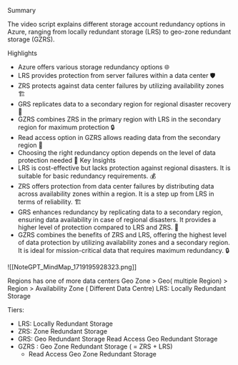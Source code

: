 Summary

The video script explains different storage account redundancy options in Azure, ranging from locally redundant storage (LRS) to geo-zone redundant storage (GZRS).

Highlights
- Azure offers various storage redundancy options 🌐
- LRS provides protection from server failures within a data center 🛡️
- ZRS protects against data center failures by utilizing availability zones 🏗️
- GRS replicates data to a secondary region for regional disaster recovery 🔄
- GZRS combines ZRS in the primary region with LRS in the secondary region for maximum protection 🔒
- Read access option in GZRS allows reading data from the secondary region 📖
- Choosing the right redundancy option depends on the level of data protection needed 🤔
Key Insights
- LRS is cost-effective but lacks protection against regional disasters. It is suitable for basic redundancy requirements. 💰
- ZRS offers protection from data center failures by distributing data across availability zones within a region. It is a step up from LRS in terms of reliability. 🏗️
- GRS enhances redundancy by replicating data to a secondary region, ensuring data availability in case of regional disasters. It provides a higher level of protection compared to LRS and ZRS. 🔄
- GZRS combines the benefits of ZRS and LRS, offering the highest level of data protection by utilizing availability zones and a secondary region. It is ideal for mission-critical data that requires maximum redundancy. 🔒

![[NoteGPT_MindMap_1719195928323.png]]


Regions has one of more data centers
Geo Zone > Geo( multiple Region) > Region > Availability Zone ( Different Data Centre)
LRS: Locally Redundant Storage

Tiers:
- LRS: Locally Redundant Storage
- ZRS: Zone Redundant Storage
- GRS: Geo Redundant Storage
	 Read Access Geo Redundant Storage
- GZRS : Geo Zone Redundant Storage ( = ZRS + LRS)
	-  Read Access Geo Zone Redundant Storage